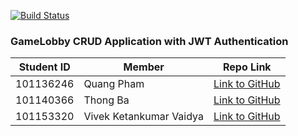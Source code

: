 [![Build Status](https://travis-ci.com/quangpham919/Full_Stack_Project.svg?branch=master)](https://travis-ci.com/quangpham919/Full_Stack_Project)

### GameLobby CRUD Application with JWT Authentication
Student ID | Member  | Repo Link 
--- | --- | ---
101136246 | Quang Pham | [Link to GitHub]('https://github.com/quangpham919')
101140366 | Thong Ba | [Link to GitHub]('https://github.com/tylrtnguyen')
101153320 | Vivek Ketankumar Vaidya | [Link to GitHub]('https://google.com)
